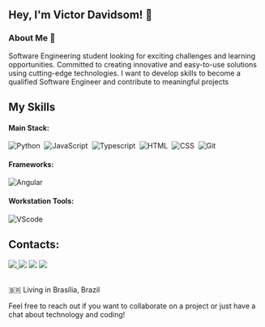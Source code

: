 ## Hey, I'm Victor Davidsom! 👋

### About Me 📜

Software Engineering student looking for exciting challenges and learning opportunities. Committed to creating innovative and easy-to-use solutions using cutting-edge technologies. I want to develop skills to become a qualified Software Engineer and contribute to meaningful projects


## My Skills
#### Main Stack:

![Python](https://img.shields.io/badge/Python-14354C?style=for-the-badge&logo=python&logoColor=white)&nbsp;
![JavaScript](https://img.shields.io/badge/JavaScript-F7DF1E?style=for-the-badge&logo=javascript&logoColor=black)&nbsp;
![Typescript](https://img.shields.io/badge/TypeScript-007ACC?style=for-the-badge&logo=typescript&logoColor=white)&nbsp;
![HTML](https://img.shields.io/badge/HTML5-E34F26?style=for-the-badge&logo=html5&logoColor=white)&nbsp;
![CSS](https://img.shields.io/badge/CSS3-1572B6?style=for-the-badge&logo=css3&logoColor=white)&nbsp;
![Git](https://img.shields.io/badge/GIT-E44C30?style=for-the-badge&logo=git&logoColor=white)&nbsp;

#### Frameworks:
![Angular](https://img.shields.io/badge/-angular-%23f70b0b?style=for-the-badge&logo=angular&logoColor=white)&nbsp;

#### Workstation Tools:

![VScode](https://img.shields.io/badge/vscode-4285F4?style=for-the-badge&logo=vscode&logoColor=white)&nbsp;

## Contacts:

<div> 
<a href="https://www.instagram.com/vctrdavidsom" target="_blank"><img src="https://img.shields.io/badge/-Instagram-%23E4405F?style=for-the-badge&logo=instagram&logoColor=white">
</a>
<a href = "mailto:vctrdavidsomdev@gmail.com"> <img src="https://img.shields.io/badge/-gmail-%23f70b0b?style=for-the-badge&logo=gmail&logoColor=white" target="_blank"></a>
<a href="https://www.linkedin.com/in/victor-davidson-b311a0279/" target="_blank"><img src="https://img.shields.io/badge/-LinkedIn-%230077B5?style=for-the-badge&logo=linkedin&logoColor=white"  target="_blank"></a>
<a href="https://github.com/vctrdavidsom" target="_blank"><img src="https://img.shields.io/badge/-github-%23333?style=for-the-badge&logo=github&logoColor=white"%20target="_blank"  target="_blank"></a>
</div>&nbsp;&nbsp;

🇧🇷 Living in Brasília, Brazil <br>

Feel free to reach out if you want to collaborate on a project or just have a chat about technology and coding!

